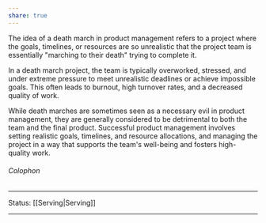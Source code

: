 ```yaml
---
share: true
---
```

The idea of a death march in product management refers to a project where the goals, timelines, or resources are so unrealistic that the project team is essentially "marching to their death" trying to complete it.

In a death march project, the team is typically overworked, stressed, and under extreme pressure to meet unrealistic deadlines or achieve impossible goals. This often leads to burnout, high turnover rates, and a decreased quality of work.

While death marches are sometimes seen as a necessary evil in product management, they are generally considered to be detrimental to both the team and the final product. Successful product management involves setting realistic goals, timelines, and resource allocations, and managing the project in a way that supports the team's well-being and fosters high-quality work.

###### Colophon
----
Status: [[Serving|Serving]]

---
